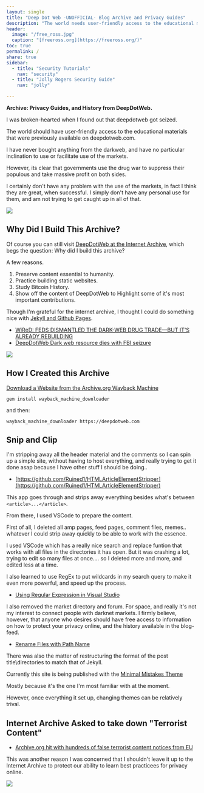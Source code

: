 ```yaml
---
layout: single
title: "Deep Dot Web -UNOFFICIAL- Blog Archive and Privacy Guides"
description: "The world needs user-friendly access to the educational materials that were previously available on deepdotweb.com."
header:
  image: "/free_ross.jpg"
  caption: "[freeross.org](https://freeross.org/)"
toc: true
permalink: /
share: true
sidebar:
  - title: "Security Tutorials"
    nav: "security"
  - title: "Jolly Rogers Security Guide"
    nav: "jolly"

---
```



**Archive: Privacy Guides, and History from DeepDotWeb.**


I was broken-hearted when I found out that deepdotweb got seized.

The world should have user-friendly access to the educational materials that were previously available on deepdotweb.com.

I have never bought anything from the darkweb, and have no particular inclination to use or facilitate use of the markets.

However, its clear that governments use the drug war to suppress their populous and take massive profit on both sides.

I certainly don't have any problem with the use of the markets, in fact I think they are great, when successful. I simply don't have any personal use for them, and am not trying to get caught up in all of that.

![](https://imgur.com/T7QpFTM.png)

## Why Did I Build This Archive?

Of course you can still visit [DeepDotWeb at the Internet Archive](https://web.archive.org/web/20190228074725/https://www.deepdotweb.com/), which begs the question: Why did I build this archive?

A few reasons.

1. Preserve content essential to humanity.
2. Practice building static websites.
3. Study Bitcoin History.
4. Show off the content of DeepDotWeb to Highlight some of it's most important contributions.

Though I'm grateful for the internet archive, I thought I could do something nice with [Jekyll and Github Pages](https://infominer.id/web-work/github-pages-starter-pack/). 

* [WiReD: FEDS DISMANTLED THE DARK-WEB DRUG TRADE—BUT IT'S ALREADY REBUILDING](https://www.wired.com/story/dark-web-drug-takedowns-deepdotweb-rebound/)
* [DeepDotWeb Dark web resource dies with FBI seizure](https://www.zdnet.com/article/deepdotweb-dies-with-fbi-seizure/)

![](https://g-i-r.github.io/deepdotweb-seized.png)

## How I Created this Archive

[Download a Website from the Archive.org Wayback Machine](https://superuser.com/questions/828907/how-to-download-a-website-from-the-archive-org-wayback-machine)

    gem install wayback_machine_downloader

and then:

    wayback_machine_downloader https://deepdotweb.com

## Snip and Clip

I'm stripping away all the header material and the comments so I can spin up a simple site, without having to host everything, and really trying to get it done asap because I have other stuff I should be doing.. 

* [https://github.com/Ruined1/HTMLArticleElementStripper](https://github.com/Ruined1/HTMLArticleElementStripper)

This app goes through and strips away everything besides what's between `<article>...</article>`.


From there, I used VSCode to prepare the content.

First of all, I deleted all amp pages, feed pages, comment files, memes.. whatever I could strip away quickly to be able to work with the essence.

I used VSCode which has a really nice search and replace funtion that works with all files in the directories it has open. But it was crashing a lot, trying to edit so many files at once.... so I deleted more and more, and edited less at a time.

I also learned to use RegEx to put wildcards in my search query to make it even more powerful, and speed up the process.

* [Using Regular Expression in Visual Studio](https://docs.microsoft.com/en-us/visualstudio/ide/using-regular-expressions-in-visual-studio)


I also removed the market directory and forum. For space, and really it's not my interest to connect people with darknet markets. I firmly believe, however, that anyone who desires should have free access to information on how to protect your privacy online, and the history available in the blog-feed.

* [Rename Files with Path Name](https://unix.stackexchange.com/questions/137419/renaming-files-with-its-path-name)

There was also the matter of restructuring the format of the post title\directories to match that of Jekyll.

Currently this site is being published with the [Minimal Mistakes Theme](https://mmistakes.github.io/minimal-mistakes/docs/quick-start-guide/)

Mostly because it's the one I'm most familiar with at the moment. 

However, once everything it set up, changing themes can be relatively trival.

## Internet Archive Asked to take down "Terrorist Content"

* [Archive.org hit with hundreds of false terrorist content notices from EU](https://www.google.com/amp/s/www.theverge.com/platform/amp/2019/4/11/18305968/eu-internet-terrorist-content-takedown-mistakes-internet-archive-org)

This was another reason I was concerned that I shouldn't leave it up to the Internet Archive to protect our ability to learn best practicees for privacy online.


![](https://G-I-R.github.io/deepdotweb/free_ross.jpg)